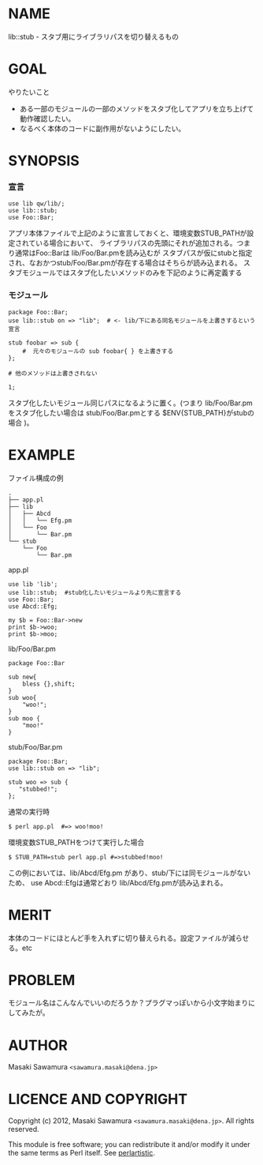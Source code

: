# NAME

lib::stub - スタブ用にライブラリパスを切り替えるもの

# GOAL 

やりたいこと

* ある一部のモジュールの一部のメソッドをスタブ化してアプリを立ち上げて動作確認したい。
* なるべく本体のコードに副作用がないようにしたい。


# SYNOPSIS


### 宣言

    use lib qw/lib/;
    use lib::stub;
    use Foo::Bar;

アプリ本体ファイルで上記のように宣言しておくと、環境変数STUB_PATHが設定されている場合において、
ライブラリパスの先頭にそれが追加される。つまり通常はFoo::Barは lib/Foo/Bar.pmを読み込むが
スタブパスが仮にstubと指定され、なおかつstub/Foo/Bar.pmが存在する場合はそちらが読み込まれる。
スタブモジュールではスタブ化したいメソッドのみを下記のように再定義する

### モジュール

    package Foo::Bar;
    use lib::stub on => "lib";  # <- lib/下にある同名モジュールを上書きするという宣言

    stub foobar => sub {
        #  元々のモジュールの sub foobar{ } を上書きする
    };

    # 他のメソッドは上書きされない
 
    1;

スタブ化したいモジュール同じパスになるように置く。(つまり lib/Foo/Bar.pmをスタブ化したい場合は stub/Foo/Bar.pmとする 
$ENV{STUB_PATH}がstubの場合 )。



# EXAMPLE


ファイル構成の例

```
.
├── app.pl
├── lib
│   ├── Abcd
│   │   └── Efg.pm
│   └── Foo
│       └── Bar.pm
└── stub
    └── Foo
        └── Bar.pm
```


app.pl

    use lib 'lib';
    use lib::stub;  #stub化したいモジュールより先に宣言する
    use Foo::Bar;
    use Abcd::Efg;

    my $b = Foo::Bar->new
    print $b->woo;
    print $b->moo; 

lib/Foo/Bar.pm

    package Foo::Bar

    sub new{
        bless {},shift;
    }
    sub woo{
        "woo!";
    }
    sub moo {
        "moo!"
    }

stub/Foo/Bar.pm

    package Foo::Bar;
    use lib::stub on => "lib";

    stub woo => sub {
       "stubbed!";
    };


通常の実行時

    $ perl app.pl  #=> woo!moo!


環境変数STUB_PATHをつけて実行した場合
 

    $ STUB_PATH=stub perl app.pl #=>stubbed!moo!


この例においては、lib/Abcd/Efg.pm があり、stub/下には同モジュールがないため、
use Abcd::Efgは通常どおり lib/Abcd/Efg.pmが読み込まれる。


# MERIT

本体のコードにほとんど手を入れずに切り替えられる。設定ファイルが減らせる。etc

# PROBLEM

モジュール名はこんなんでいいのだろうか？プラグマっぽいから小文字始まりにしてみたが。


# AUTHOR

Masaki Sawamura  `<sawamura.masaki@dena.jp>`



# LICENCE AND COPYRIGHT

Copyright (c) 2012, Masaki Sawamura `<sawamura.masaki@dena.jp>`. All rights reserved.

This module is free software; you can redistribute it and/or
modify it under the same terms as Perl itself. See [perlartistic](http://search.cpan.org/perldoc?perlartistic).

